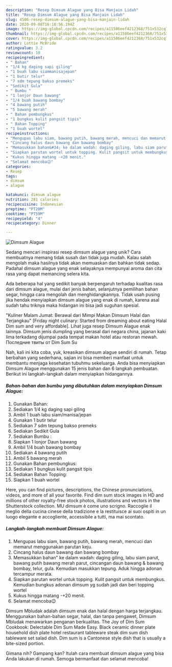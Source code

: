 ```yaml
---
description: "Resep Dimsum Alague yang Bisa Manjain Lidah"
title: "Resep Dimsum Alague yang Bisa Manjain Lidah"
slug: 4506-resep-dimsum-alague-yang-bisa-manjain-lidah
date: 2020-09-08T16:18:56.194Z
image: https://img-global.cpcdn.com/recipes/a11586eef4212368/751x532cq70/dimsum-alague-foto-resep-utama.jpg
thumbnail: https://img-global.cpcdn.com/recipes/a11586eef4212368/751x532cq70/dimsum-alague-foto-resep-utama.jpg
cover: https://img-global.cpcdn.com/recipes/a11586eef4212368/751x532cq70/dimsum-alague-foto-resep-utama.jpg
author: Lottie McBride
ratingvalue: 3.2
reviewcount: 10
recipeingredient:
- " Bahan"
- "1/4 kg daging sapi giling"
- "1 buah labu siammanisajepan"
- "1 butir telur"
- "7 sdm tepung bakso premeks"
- "Sedikit Gula"
- " Bumbu "
- "1 lonjor Daun bawang"
- "1/4 buah bawang bombay"
- "4 bawang putih"
- "5 bawang merah"
- " Bahan pembungkus"
- "1 bungkus kulit pangsit tipis"
- " Bahan Topping"
- "1 buah wortel"
recipeinstructions:
- "Mengupas labu siam, bawang putih, bawang merah, mencuci dan memarut menggunakan parutan keju."
- "Cincang halus daun bawang dan bawang bombay"
- "Memasukkan bahan&#34; ke dalam wadah: daging giling, labu siam parut, bawang putih bawang merah parut, cincangan daun bawang &amp; bawang bombay, telur, gula. Kemudian masukkan tepung. Aduk hingga adonan tercampur merata."
- "Siapkan parutan wortel untuk topping. Kulit pangsit untuk membungkus. Kemudian bungkus adonan dimsum yg sudah jadi dan beri topping wortel"
- "Kukus hingga matang -+20 menit."
- "Selamat mencoba😉"
categories:
- Resep
tags:
- dimsum
- alague

katakunci: dimsum alague 
nutrition: 281 calories
recipecuisine: Indonesian
preptime: "PT20M"
cooktime: "PT59M"
recipeyield: "4"
recipecategory: Dinner

---
```



![Dimsum Alague](https://img-global.cpcdn.com/recipes/a11586eef4212368/751x532cq70/dimsum-alague-foto-resep-utama.jpg)

Sedang mencari inspirasi resep dimsum alague yang unik? Cara membuatnya memang tidak susah dan tidak juga mudah. Kalau salah mengolah maka hasilnya tidak akan memuaskan dan bahkan tidak sedap. Padahal dimsum alague yang enak selayaknya mempunyai aroma dan cita rasa yang dapat memancing selera kita.

Ada beberapa hal yang sedikit banyak berpengaruh terhadap kualitas rasa dari dimsum alague, mulai dari jenis bahan, selanjutnya pemilihan bahan segar, hingga cara mengolah dan menghidangkannya. Tidak usah pusing jika hendak menyiapkan dimsum alague yang enak di rumah, karena asal sudah tahu triknya maka hidangan ini bisa jadi suguhan spesial.

&#34;Kuliner Malam Jumat: Berawal dari Mimpi Makan Dimsum Halal dan Terjangkau&#34; [Friday night culinary: Started from dreaming about eating Halal Dim sum and very affordable]. Lihat juga resep Dimsum Alague enak lainnya. Dimsum jenis dumpling yang berasal dari negara china, jajanan kaki lima terkadang dijumpai pada tempat makan hotel atau restoran mewah. Последние твиты от Dim Sum Su


Nah, kali ini kita coba, yuk, kreasikan dimsum alague sendiri di rumah. Tetap berbahan yang sederhana, sajian ini bisa memberi manfaat untuk membantu menjaga kesehatan tubuhmu sekeluarga. Anda bisa menyiapkan Dimsum Alague menggunakan 15 jenis bahan dan 6 langkah pembuatan. Berikut ini langkah-langkah dalam menyiapkan hidangannya.

<!--inarticleads1-->

##### Bahan-bahan dan bumbu yang dibutuhkan dalam menyiapkan Dimsum Alague:

1. Gunakan  Bahan:
1. Sediakan 1/4 kg daging sapi giling
1. Ambil 1 buah labu siam/manisa/jepan
1. Gunakan 1 butir telur
1. Sediakan 7 sdm tepung bakso premeks
1. Sediakan Sedikit Gula
1. Sediakan  Bumbu :
1. Siapkan 1 lonjor Daun bawang
1. Ambil 1/4 buah bawang bombay
1. Sediakan 4 bawang putih
1. Ambil 5 bawang merah
1. Gunakan  Bahan pembungkus:
1. Sediakan 1 bungkus kulit pangsit tipis
1. Sediakan  Bahan Topping:
1. Siapkan 1 buah wortel


Here, you can find pictures, descriptions, the Chinese pronunciations, videos, and more of all your favorite. Find dim sum stock images in HD and millions of other royalty-free stock photos, illustrations and vectors in the Shutterstock collection. MU dimsum è come uno scrigno. Raccoglie il meglio della cucina cinese della tradizione e la restituisce ai suoi ospiti in un luogo elegante e accogliente, accessibile a tutti, ma mai scontato. 

<!--inarticleads2-->

##### Langkah-langkah membuat Dimsum Alague:

1. Mengupas labu siam, bawang putih, bawang merah, mencuci dan memarut menggunakan parutan keju.
1. Cincang halus daun bawang dan bawang bombay
1. Memasukkan bahan&#34; ke dalam wadah: daging giling, labu siam parut, bawang putih bawang merah parut, cincangan daun bawang &amp; bawang bombay, telur, gula. Kemudian masukkan tepung. Aduk hingga adonan tercampur merata.
1. Siapkan parutan wortel untuk topping. Kulit pangsit untuk membungkus. Kemudian bungkus adonan dimsum yg sudah jadi dan beri topping wortel
1. Kukus hingga matang -+20 menit.
1. Selamat mencoba😉


Dimsum Mbludak adalah dimsum enak dan halal dengan harga terjangkau. Menggunakan bahan-bahan segar, halal, dan tanpa pengawet, Dimsum Mbludak menawarkan penganan berkualitas. The Joy of Dim Sum Cookbook: Delectable Dim Sum Made Easy. Black ceramic dinner plate household dish plate hotel restaurant tableware steak dim sum dish tableware set salad dish. Dim sum is a Cantonese style dish that is usually a bite-sized portion. 

Gimana nih? Gampang kan? Itulah cara membuat dimsum alague yang bisa Anda lakukan di rumah. Semoga bermanfaat dan selamat mencoba!
